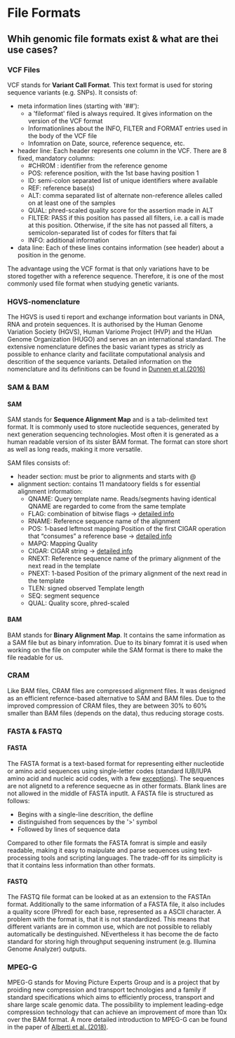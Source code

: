 # File Formats


## Whih genomic file formats exist & what are thei use cases?

### VCF Files

VCF stands for __Variant Call Format__. This text format is used for storing sequence variants (e.g. SNPs).
It consists of:
* meta information lines (starting with '##'): 
  * a 'fileformat' filed is always required. It gives information on the version of the VCF format
  * Informationlines about the INFO, FILTER and FORMAT entries used in the body of the VCF file 
  * Infomration on Date, source, reference sequence, etc.
* header line: Each header represents one column in the VCF. There are 8 fixed, mandatory columns:
  * #CHROM : identifier from the reference genome
  * POS: reference position, with the 1st base having position 1
  * ID: semi-colon separated list of unique identifiers where available
  * REF: reference base(s)
  * ALT: comma separated list of alternate non-reference alleles called on at least one of the samples
  * QUAL: phred-scaled quality score for the assertion made in ALT
  * FILTER: PASS if this position has passed all filters, i.e. a call is made at this position. Otherwise, if the site has not passed all filters, a semicolon-separated list of codes for filters that fai
  * INFO: additional information
* data line: Each of these lines contains information (see header) about a position in the genome.

The advantage using the VCF format is that only variations have to be stored together with a reference sequence. 
Therefore, it is one of the most commonly used file format when studying genetic variants.


### HGVS-nomenclature
The HGVS is used ti report and exchange information  bout variants in DNA, RNA and protein sequences. It is authorised by the Human Genome Variation Society (HGVS), Human Variome Project (HVP) and the HUan Genome Organization (HUGO) and serves an an international standard. The extensive nomenclature defines the basic variant types as stricly as possible to enhance clarity and facilitate computational analysis and descrition of the sequence variants. Detailed information on the nomenclature and its definitions can be found in [Dunnen et al.(2016)](https://onlinelibrary.wiley.com/doi/full/10.1002/humu.22981)


### SAM & BAM
#### SAM
SAM stands for __Sequence Alignment Map__ and is a tab-delimited text format. 
It is commonly used to store nucleotide sequences, generated by next generation sequencing technologies.
Most often it is generated as a human readable version of its sister BAM format.
The format can store short as well as long reads, making it more versatile.

SAM files consists of:
* header section: must be prior to alignments and starts with @
* alignment section: contains 11 mandatoory fields s for
essential alignment information:
  * QNAME: Query template name. Reads/segments having identical QNAME are regarded to come from
the same template
  * FLAG: combination of bitwise flags &#8594; [detailed info](https://samtools.github.io/hts-specs/SAMv1.pdf)
  * RNAME: Reference sequence name of the alignment
  * POS: 1-based leftmost mapping Position of the first CIGAR operation that “consumes” a reference
base  &#8594; [detailed info](https://samtools.github.io/hts-specs/SAMv1.pdf)
  * MAPQ: Mapping Quality
  * CIGAR: CIGAR string  &#8594; [detailed info](https://samtools.github.io/hts-specs/SAMv1.pdf)
  * RNEXT:  Reference sequence name of the primary alignment of the next read in the template
  * PNEXT:  1-based Position of the primary alignment of the next read in the template
  * TLEN:  signed observed Template length
  * SEQ: segment sequence
  * QUAL: Quality score, phred-scaled
  
 #### BAM
 BAM stands for __Binary Alignment Map__. It contains the same information as a SAM file but as binary infomration.
 Due to its binary fomrat it is used when working on the file on computer while the SAM format is there to make the file readable for us.
 
 
### CRAM

Like BAM files, CRAM files are compressed alignment files. It was designed as an efficient refernce-based alternative to SAM and BAM files. Due to the improved compression of CRAM files, they are between 30% to 60% smaller than BAM files (depends on the data), thus reducing storage costs. 


### FASTA & FASTQ


#### FASTA
 The FASTA format is a text-based format for representing either nucleotide or
amino acid sequences using single-letter codes (standard IUB/IUPA amino acid and nucleic acid codes, with a few [exceptions](https://blast.ncbi.nlm.nih.gov/Blast.cgi?CMD=Web&PAGE_TYPE=BlastDocs&DOC_TYPE=BlastHelp)). The sequences are not alignetd to a reference sequecne as in other formats. Blank lines are not allowed in the middle of FASTA inputIt. A FASTA file is structured as follows:
* Begins with a single-line descrition, the defline
 * distinguished from sequences by the '>' symbol
* Followed by lines of sequence data

Compared to other file formats the FASTA fomrat is simple and easily readable, making it easy to maipulate and parse sequences using text-processing tools and scripting languages. The trade-off for its simplicity is that it contains less information than other formats. 

#### FASTQ
The FASTQ file format can be looked at as an extension to the FASTAn format. Additionally to the same information of a FASTA file, it also includes a quality score (Phred) for each base, represented as a ASCII character. A problem with the format is, that it is not standardized. This means that different variants are in common use, which are not possible to reliably automatically be destinguished. NEvertheless it has become the de facto standard for storing high throughput sequening instrument (e.g. Illumina Genome Analyzer) outputs.

### MPEG-G
MPEG-G stands for Moving Picture Experts Group and is a project that by proiding new compression and transport technologies and a family if standard specifications which aims to efficiently process, transport and share large scale genomic data. The possibility to implement leading-edge compression technology that can achieve an improvement of more than 10x over the BAM format. A more detailed introduction to MPEG-G can be found in the paper of [Alberti et al. (2018)](https://www.biorxiv.org/content/10.1101/426353v1).
